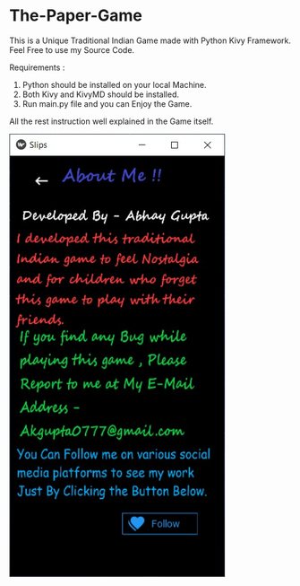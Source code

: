 # The-Paper-Game

This is a Unique Traditional Indian Game made with Python Kivy Framework.
Feel Free to use my Source Code.

Requirements :
1. Python should be installed on your local Machine.
2. Both Kivy and KivyMD should be installed.
3. Run main.py file and you can Enjoy the Game.

All the rest instruction well explained in the Game itself.

![Image of Yaktocat](https://github.com/akgupta0777/The-Paper-Game/blob/master/paper%20Game%20ss/about.jpg)
